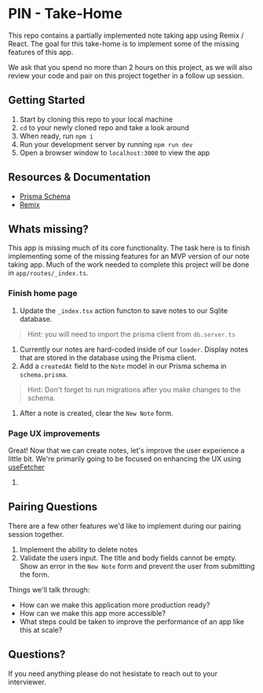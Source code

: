 # PIN - Take-Home

This repo contains a partially implemented note taking app using Remix / React. The goal for this take-home is to implement some of the missing features of this app.

We ask that you spend no more than 2 hours on this project, as we will also review your code and pair on this project together in a follow up session.

## Getting Started

1. Start by cloning this repo to your local machine
1. `cd` to your newly cloned repo and take a look around
1. When ready, run `npm i`
1. Run your development server by running `npm run dev`
1. Open a browser window to `localhost:3000` to view the app

## Resources & Documentation

* [Prisma Schema](https://www.prisma.io/docs/concepts/components/prisma-schema)
* [Remix](https://remix.run/docs/en/main)

## Whats missing?

This app is missing much of its core functionality. The task here is to finish implementing some of the missing features for an MVP version of our note taking app. Much of the work needed to complete this project will be done in `app/routes/_index.ts`.

### Finish home page

1. Update the `_index.tsx` action functon to save notes to our Sqlite database. 
> Hint: you will need to import the prisma client from `db.server.ts`
1. Currently our notes are hard-coded inside of our `loader`. Display notes that are stored in the database using the Prisma client.
1. Add a `createdAt` field to the `Note` model in our Prisma schema in `schema.prisma`. 
> Hint: Don't forget to run migrations after you make changes to the schema.
1. After a note is created, clear the `New Note` form.

### Page UX improvements

Great! Now that we can create notes, let's improve the user experience a little bit. We're primarily going to be focused on enhancing the UX using [useFetcher](https://remix.run/docs/en/main/hooks/use-fetcher)

1. 

## Pairing Questions

There are a few other features we'd like to implement during our pairing session together.

1. Implement the ability to delete notes
2. Validate the users input. The title and body fields cannot be empty. Show an error in the `New Note` form and prevent the user from submitting the form.

Things we'll talk through:

* How can we make this application more production ready?
* How can we make this app more accessible?
* What steps could be taken to improve the performance of an app like this at scale?

## Questions?

If you need anything please do not hesistate to reach out to your interviewer.